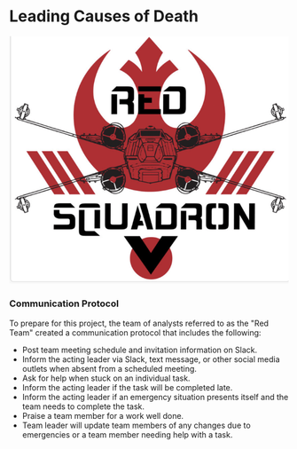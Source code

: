 # Leading Causes of Death 

![Red_Squadron.PNG](PNGs/Red_Squadron.png)

### Communication Protocol
To prepare for this project, the team of analysts referred to as the "Red Team" created a communication protocol that includes the following:

- Post team meeting schedule and invitation information on Slack.
- Inform the acting leader via Slack, text message, or other social media outlets when absent from a scheduled meeting.
- Ask for help when stuck on an individual task.
- Inform the acting leader if the task will be completed late.
- Inform the acting leader if an emergency situation presents itself and the team needs to complete the task.
- Praise a team member for a work well done.
- Team leader will update team members of any changes due to emergencies or a team member needing help with a task.
